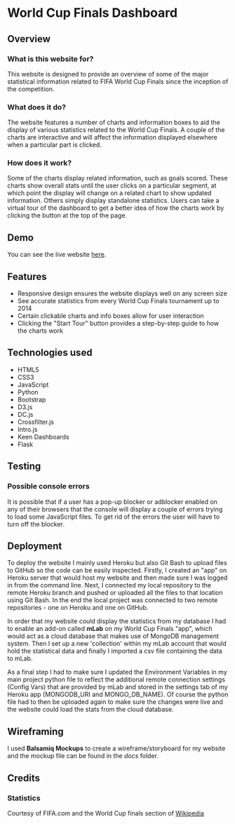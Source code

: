 # World Cup Finals Dashboard

## Overview

### What is this website for?

This website is designed to provide an overview of some of the major statistical information related to FIFA World Cup Finals since the inception of the competition.

### What does it do?

The website features a number of charts and information boxes to aid the display of various statistics related to the World Cup Finals. A couple of the charts are interactive and will affect the information displayed elsewhere when a particular part is clicked.

### How does it work?

Some of the charts display related information, such as goals scored. These charts show overall stats until the user clicks on a particular segment, at which point the display will change on a related chart to show updated information. Others simply display standalone statistics. Users can take a virtual tour of the dashboard to get a better idea of how the charts work by clicking the button at the top of the page.

## Demo

You can see the live website [here](https://world-cup-stats.herokuapp.com/).

## Features

- Responsive design ensures the website displays well on any screen size
- See accurate statistics from every World Cup Finals tournament up to 2014
- Certain clickable charts and info boxes allow for user interaction
- Clicking the "Start Tour" button provides a step-by-step guide to how the charts work

## Technologies used

- HTML5
- CSS3
- JavaScript
- Python
- Bootstrap
- D3.js
- DC.js
- Crossfilter.js
- Intro.js
- Keen Dashboards
- Flask

## Testing

### Possible console errors

It is possible that if a user has a pop-up blocker or adblocker enabled on any of their browsers that the console will display a couple of errors trying to load some JavaScript files. To get rid of the errors the user will have to turn off the blocker.

## Deployment

To deploy the website I mainly used Heroku but also Git Bash to upload files to GitHub so the code can be easily inspected. Firstly, I created an "app" on Heroku server that would host my website and then made sure I was logged in from the command line. Next, I connected my local repository to the remote Heroku branch and pushed or uploaded all the files to that location using Git Bash. In the end the local project was connected to two remote repositories - one on Heroku and one on GitHub.

In order that my website could display the statistics from my database I had to enable an add-on called **mLab** on my World Cup Finals "app", which would act as a cloud database that makes use of MongoDB management system. Then I set up a new 'collection' within my mLab account that would hold the statistical data and finally I imported a csv file containing the data to mLab.

As a final step I had to make sure I updated the Environment Variables in my main project python file to reflect the additional remote connection settings (Config Vars) that are provided by mLab and stored in the settings tab of my Heroku app (MONGODB_URI and MONGO_DB_NAME). Of course the python file had to then be uploaded again to make sure the changes were live and the website could load the stats from the cloud database.

## Wireframing

I used **Balsamiq Mockups** to create a wireframe/storyboard for my website and the mockup file can be found in the *docs* folder.

## Credits

### Statistics

Courtesy of FIFA.com and the World Cup finals section of [Wikipedia](https://en.wikipedia.org/wiki/List_of_FIFA_World_Cup_finals)